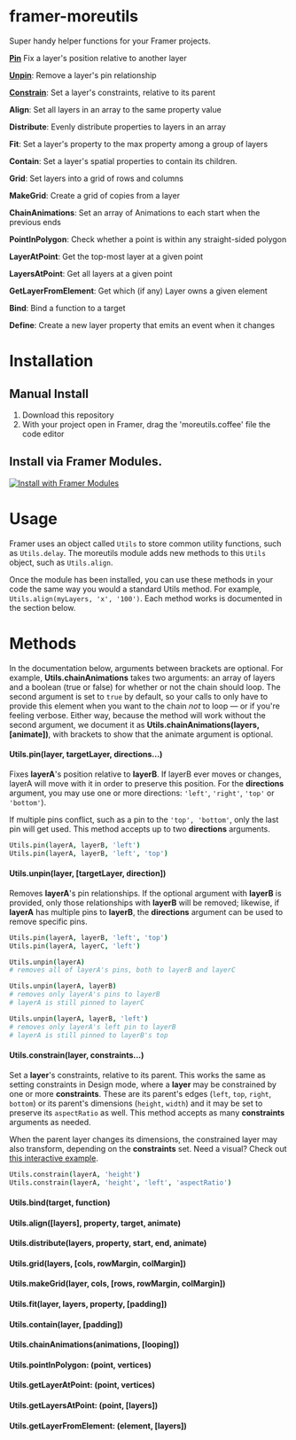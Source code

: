 # framer-moreutils

Super handy helper functions for your Framer projects.

**[Pin](#Utils.pin(layer,-[targetLayer,-directions,-distance]))** Fix a layer's position relative to another layer

**[Unpin](#Utils.unpin(layer,-[targetLayer,-direction]))**: Remove a layer's pin relationship

**[Constrain](#Utils.constrain(layer,-constraints...))**: Set a layer's constraints, relative to its parent

**Align**: Set all layers in an array to the same property value

**Distribute**: Evenly distribute properties to layers in an array

**Fit**: Set a layer's property to the max property among a group of layers

**Contain**: Set a layer's spatial properties to contain its children.

**Grid**: Set layers into a grid of rows and columns

**MakeGrid**: Create a grid of copies from a layer

**ChainAnimations**: Set an array of Animations to each start when the previous ends

**PointInPolygon**: Check whether a point is within any straight-sided polygon

**LayerAtPoint**: Get the top-most layer at a given point

**LayersAtPoint**: Get all layers at a given point

**GetLayerFromElement**: Get which (if any) Layer owns a given element

**Bind**: Bind a function to a target

**Define**: Create a new layer property that emits an event when it changes



# Installation

## Manual Install
1. Download this repository
2. With your project open in Framer, drag the 'moreutils.coffee' file the code editor

## Install via Framer Modules.

[![Install with Framer Modules](https://www.framermodules.com/assets/badge.png)](https://open.framermodules.com/moreutils>)

# Usage

Framer uses an object called `Utils` to store common utility functions, such as `Utils.delay`. The moreutils module adds new methods to this `Utils` object, such as `Utils.align`.

Once the module has been installed, you can use these methods in your code the same way you would a standard Utils method. For example,  `Utils.align(myLayers, 'x', '100')`. Each method works is documented in the section below.

# Methods 

In the documentation below, arguments between brackets are optional. For example, **Utils.chainAnimations** takes two arguments: an array of layers and a boolean (true or false) for whether or not the chain should loop. The second argument is set to `true` by default, so your calls to  only have to provide this element when you want to the chain *not* to loop — or if you're feeling verbose. Either way, because the method will work without the second argument, we document it as **Utils.chainAnimations(layers, [animate])**, with brackets to show that the animate argument is optional.

#### Utils.pin(layer, targetLayer, directions...)

Fixes **layerA**'s position relative to **layerB**. If layerB ever moves or changes, layerA will move with it in order to preserve this position. For the **directions** argument, you may use one or more directions: `'left'`, `'right'`, `'top'` or `'bottom'`). 

If multiple pins conflict, such as a pin to the `'top', 'bottom'`, only the last pin will get used.  This method accepts up to two **directions** arguments.

```coffeescript 
Utils.pin(layerA, layerB, 'left')
Utils.pin(layerA, layerB, 'left', 'top')
```
#### Utils.unpin(layer, [targetLayer, direction])

Removes **layerA**'s pin relationships. If the optional argument with **layerB** is provided, only those relationships with **layerB** will be removed; likewise, if **layerA** has multiple pins to **layerB**, the **directions** argument can be used to remove specific pins.

```coffeescript 
Utils.pin(layerA, layerB, 'left', 'top')
Utils.pin(layerA, layerC, 'left')

Utils.unpin(layerA) 
# removes all of layerA's pins, both to layerB and layerC

Utils.unpin(layerA, layerB) 
# removes only layerA's pins to layerB
# layerA is still pinned to layerC

Utils.unpin(layerA, layerB, 'left')
# removes only layerA's left pin to layerB
# layerA is still pinned to layerB's top
```
#### Utils.constrain(layer, constraints...)

Set a **layer**'s constraints, relative to its parent. This works the same as setting constraints in Design mode, where a **layer** may be constrained by one or more **constraints**. These are its parent's edges (`left`, `top`, `right`, `bottom`) or its parent's dimensions (`height`, `width`) and it may be set to preserve its `aspectRatio` as well. This method accepts as many **constraints** arguments as needed. 

When the parent layer changes its dimensions, the constrained layer may also transform, depending on the **constraints** set. Need a visual? Check out [this interactive example](https://framer.cloud/hCMbD).

```coffeescript
Utils.constrain(layerA, 'height')
Utils.constrain(layerA, 'height', 'left', 'aspectRatio')
```

#### Utils.bind(target, function)

#### Utils.align([layers], property, target, animate)

#### Utils.distribute(layers, property, start, end, animate)

#### Utils.grid(layers, [cols, rowMargin, colMargin])

#### Utils.makeGrid(layer, cols, [rows, rowMargin, colMargin])

#### Utils.fit(layer, layers, property, [padding])

#### Utils.contain(layer, [padding])

#### Utils.chainAnimations(animations, [looping])

#### Utils.pointInPolygon: (point, vertices)

#### Utils.getLayerAtPoint: (point, vertices)

#### Utils.getLayersAtPoint: (point, [layers])

#### Utils.getLayerFromElement: (element, [layers])